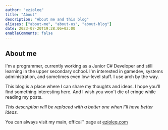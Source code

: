 ```yaml
---
author: "ezioleq"
title: "About"
description: "About me and this blog"
aliases: ["about-me", "about-us", "about-blog"]
date: 2023-07-20T19:28:06+02:00
enableComments: false
---
```

<!--more-->

## About me

I'm a programmer, currently working as a Junior C# Developer and still learning in the upper secondary school. I'm interested in gamedev, systems administration, and sometimes even low-level stuff. I use arch by the way.

This blog is a place where I can share my thoughts and ideas. I hope you'll find something interesting here. And I wish you won't die of cringe while reading my posts.

*This description will be replaced with a better one when I'll have better ideas.*

You can always visit my main, offical™ page at [ezioleq.com](https://ezioleq.com)
